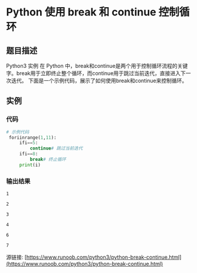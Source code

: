 # Python 使用 break 和 continue 控制循环

## 题目描述
Python3 实例
在 Python 中，break和continue是两个用于控制循环流程的关键字。break用于立即终止整个循环，而continue用于跳过当前迭代，直接进入下一次迭代。
下面是一个示例代码，展示了如何使用break和continue来控制循环。

## 实例
### 代码
```python
# 示例代码
 foriinrange(1,11):
     ifi==5:
         continue# 跳过当前迭代
     ifi==8:
         break# 终止循环
     print(i)
```
### 输出结果
```
1
2
3
4
6
7
```
源链接: [https://www.runoob.com/python3/python-break-continue.html](https://www.runoob.com/python3/python-break-continue.html)